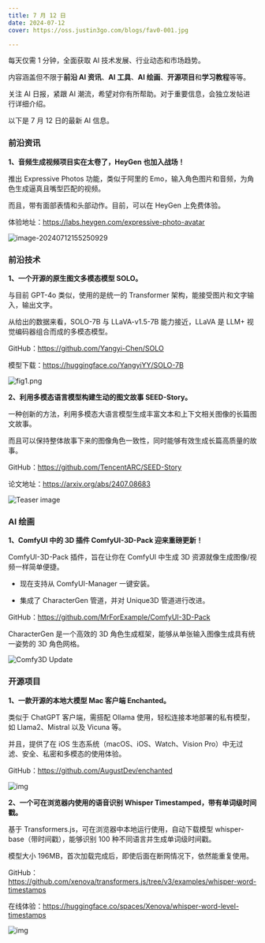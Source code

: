 ```yaml
---
title: 7 月 12 日
date: 2024-07-12
cover: https://oss.justin3go.com/blogs/fav0-001.jpg

---
```


每天仅需 1 分钟，全面获取 AI 技术发展、行业动态和市场趋势。

内容涵盖但不限于**前沿 AI 资讯**、**AI 工具**、**AI 绘画**、**开源项目**和**学习教程**等等。

关注 AI 日报，紧跟 AI 潮流，希望对你有所帮助。对于重要信息，会独立发帖进行详细介绍。

以下是 7 月 12 日的最新 AI 信息。

### 前沿资讯

**1、音频生成视频项目实在太卷了，HeyGen 也加入战场！**

推出 Expressive Photos 功能，类似于阿里的 Emo，输入角色图片和音频，为角色生成逼真且嘴型匹配的视频。

而且，带有面部表情和头部动作。目前，可以在 HeyGen 上免费体验。

体验地址：https://labs.heygen.com/expressive-photo-avatar

![image-20240712155250929](https://cdn.jsdelivr.net/gh/freelander/oss@master/ai-daily/2024-07-12/image-20240712155250929.png)



### 前沿技术

**1、一个开源的原生图文多模态模型 SOLO。**

与目前 GPT-4o 类似，使用的是统一的 Transformer 架构，能接受图片和文字输入，输出文字。

从给出的数据来看，SOLO-7B 与 LLaVA-v1.5-7B 能力接近，LLaVA 是 LLM+ 视觉编码器组合而成的多模态模型。

GitHub：https://github.com/Yangyi-Chen/SOLO

模型下载：https://huggingface.co/YangyiYY/SOLO-7B

![fig1.png](https://cdn.jsdelivr.net/gh/freelander/oss@master/ai-daily/2024-07-12/fig1.png)

**2、利用多模态语言模型构建生动的图文故事 SEED-Story。**

一种创新的方法，利用多模态大语言模型生成丰富文本和上下文相关图像的长篇图文故事。

而且可以保持整体故事下来的图像角色一致性，同时能够有效生成长篇高质量的故事。

GitHub：https://github.com/TencentARC/SEED-Story

论文地址：https://arxiv.org/abs/2407.08683

![Teaser image](https://cdn.jsdelivr.net/gh/freelander/oss@master/ai-daily/2024-07-12/teaser.jpg)



### AI 绘画

**1、ComfyUI 中的 3D 插件 ComfyUI-3D-Pack 迎来重磅更新！**

ComfyUI-3D-Pack 插件，旨在让你在 ComfyUI 中生成 3D 资源就像生成图像/视频一样简单便捷。

- 现在支持从 ComfyUI-Manager 一键安装。

- 集成了 CharacterGen 管道，并对 Unique3D 管道进行改进。

GitHub：https://github.com/MrForExample/ComfyUI-3D-Pack

CharacterGen 是一个高效的 3D 角色生成框架，能够从单张输入图像生成具有统一姿势的 3D 角色网格。

![Comfy3D Update](https://cdn.jsdelivr.net/gh/freelander/oss@master/ai-daily/2024-07-12/Comfy3D%20Update.gif)



### 开源项目

**1、一款开源的本地大模型 Mac 客户端 Enchanted。**

类似于 ChatGPT 客户端，需搭配 Ollama 使用，轻松连接本地部署的私有模型，如 Llama2、Mistral 以及 Vicuna 等。

并且，提供了在 iOS 生态系统（macOS、iOS、Watch、Vision Pro）中无过滤、安全、私密和多模态的使用体验。

GitHub：https://github.com/AugustDev/enchanted

![img](https://cdn.jsdelivr.net/gh/freelander/oss@master/ai-daily/2024-07-12/1&e=1725119999&s=mtvyvvtvyyyj&token=kIxbL07-8jAj8w1n4s9zv64FuZZNEATmlU_Vm6zD:6YSEy-HluS2NcnEIp5mJQa6iOU0=.png)



**2、一个可在浏览器内使用的语音识别 Whisper Timestamped，带有单词级时间戳。**

基于 Transformers.js，可在浏览器中本地运行使用，自动下载模型 whisper-base（带时间戳），能够识别 100 种不同语言并生成单词级时间戳。

模型大小 196MB，首次加载完成后，即使后面在断网情况下，依然能重复使用。

GitHub：https://github.com/xenova/transformers.js/tree/v3/examples/whisper-word-timestamps

在线体验：https://huggingface.co/spaces/Xenova/whisper-word-level-timestamps

![img](https://cdn.jsdelivr.net/gh/freelander/oss@master/ai-daily/2024-07-12/1&e=1725119999&s=mtvyvvtvyyyj&token=kIxbL07-8jAj8w1n4s9zv64FuZZNEATmlU_Vm6zD:omFKQKHjOsCi6DqphIa_86Ke_vw=.png)

